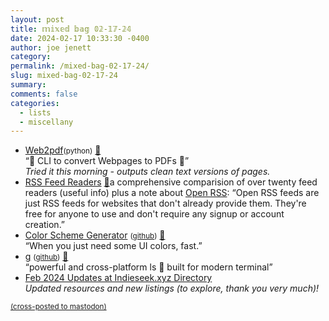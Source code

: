 ```yaml
---
layout: post
title: 𝕞𝕚𝕩𝕖𝕕 𝕓𝕒𝕘 𝟘𝟚-𝟙𝟟-𝟚𝟜
date: 2024-02-17 10:33:30 -0400
author: joe jenett
category: 
permalink: /mixed-bag-02-17-24/
slug: mixed-bag-02-17-24
summary: 
comments: false
categories:
  - lists
  - miscellany
---
```

<ul class="links">
	<li><a title="GitHub - dvcoolarun/web2pdf" href="https://github.com/dvcoolarun/web2pdf">Web2pdf</a><small>(python)</small> <a href="https://pinboard.in/u:dmedme">📌</a><br>“🔄 CLI to convert Webpages to PDFs 🚀”<br><em>Tried it this morning - outputs clean text versions of pages.</em></li>
	<li><a title="RSS Feed Readers - Open RSS" href="https://openrss.org/rss-feed-readers">RSS Feed Readers</a> <a href="https://pinboard.in/u:fileformat">📌</a>a comprehensive comparision of over twenty feed readers (useful info) plus a note about <a href="https://openrss.org/usage">Open RSS</a>: “Open RSS feeds are just RSS feeds for websites that don't already provide them. They're free for anyone to use and don't require any signup or account creation.”</li>
	<li><a title="Color Scheme Generator" href="https://adevade.github.io/color-scheme-generator/">Color Scheme Generator</a> <small>(<a href="https://github.com/adevade/color-scheme-generator">github</a>)</small> <a href="https://pinboard.in/u:icco">📌</a><br>“When you just need some UI colors, fast.”</li>
	<li><a title="g - powerful and cross-platform ls" href="https://g.equationzhao.space/">g</a> <small>(<a href="https://github.com/Equationzhao/g">github</a>)</small> <a href="https://pinboard.in/u:f440">📌</a><br>“powerful and cross-platform ls 🌈 built for modern terminal”</li>
	<li><a title="Indieseek.xyz Indie Web Directory" href="https://indieseek.xyz/2024/02/12/feb-2024-updates-at-indieseek-xyz-directory/">Feb 2024 Updates at Indieseek.xyz Directory</a><br><em>Updated resources and new listings (to explore, thank you very much)!</em></li>
</ul>
<a href="https://brid.gy/publish/mastodon"><small>(cross-posted to mastodon)</small></a>